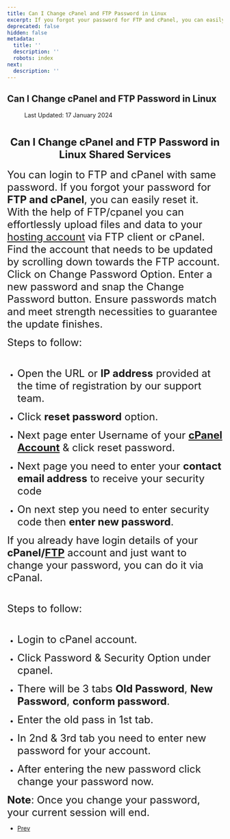 ```yaml
---
title: Can I Change cPanel and FTP Password in Linux
excerpt: If you forgot your password for FTP and cPanel, you can easily reset it.
deprecated: false
hidden: false
metadata:
  title: ''
  description: ''
  robots: index
next:
  description: ''
---
```

<div class="page-header">
<h2 itemprop="headline">
Can I Change cPanel and FTP Password in Linux </h2>
</div>
<dl class="article-info muted">
<dt class="article-info-term">
</dt>
<dd class="modified">
<span class="icon-calendar" aria-hidden="true"></span>
<time datetime="2024-01-17T09:22:09+00:00" itemprop="dateModified">
Last Updated: 17 January 2024 </time>
</dd>
</dl>
<div itemprop="articleBody">
<h1 id="line1" style="text-align: center;"><strong><span style="font-size: x-large;">Can I Change cPanel and FTP Password in Linux Shared Services</span></strong></h1>
<p> </p>
<p dir="ltr"><span style="font-size: x-large;">You can login to FTP and cPanel with same password. If you forgot your password for <strong>FTP and cPanel</strong>, you can easily reset it. With the help of FTP/cpanel you can effortlessly upload files and data to your <a href="https://www.hostingraja.in/">hosting account</a> via FTP client or cPanel. <span data-sheets-value="{&quot;1&quot;:2,&quot;2&quot;:&quot;Find the account that needs to be updated by scrolling down towards the FTP account. Click on Change Password Option. Enter a new password and snap the Change Password button. Ensure passwords match and meet strength necessities to guarantee the update finishes.&quot;}" data-sheets-userformat="{&quot;2&quot;:897,&quot;3&quot;:{&quot;1&quot;:0},&quot;10&quot;:1,&quot;11&quot;:4,&quot;12&quot;:0}">Find the account that needs to be updated by scrolling down towards the FTP account. Click on Change Password Option. Enter a new password and snap the Change Password button. Ensure passwords match and meet strength necessities to guarantee the update finishes.</span></span></p>
<p> </p>
<p dir="ltr"><span style="font-size: x-large;">Steps to follow:<br/><br/></span></p>
<ul>
<li dir="ltr">
<p dir="ltr"><span style="font-size: x-large;">Open the URL or <strong>IP address</strong> provided at the time of registration by our support team.</span></p>
</li>
</ul>
<div><span style="font-size: x-large;"> </span></div>
<ul>
<li dir="ltr">
<p dir="ltr"><span style="font-size: x-large;">Click <strong>reset password</strong> option.</span></p>
</li>
</ul>
<div><span style="font-size: x-large;"> </span></div>
<ul>
<li dir="ltr">
<p dir="ltr"><span style="font-size: x-large;">Next page enter Username of your <a href="/cpanel-article/how-to-create-a-cpanel-account-in-whm"><b>cPanel Account</b></a> &amp; click reset password.</span></p>
</li>
</ul>
<div><span style="font-size: x-large;"> </span></div>
<ul>
<li dir="ltr">
<p dir="ltr"><span style="font-size: x-large;">Next page you need to enter your <strong>contact email address</strong> to receive your security code</span></p>
</li>
</ul>
<div><span style="font-size: x-large;"> </span></div>
<ul>
<li dir="ltr">
<p dir="ltr"><span style="font-size: x-large;">On next step you need to enter security code then <strong>enter new password</strong>.</span></p>
</li>
</ul>
<div><span style="font-size: x-large;"> </span></div>
<p dir="ltr"><span style="font-size: x-large;">If you already have login details of your <strong>cPanel/<a href="/ftp-help/create-ftp-account-in-cpanel"><b>FTP</b></a></strong> account and just want to change your password, you can do it via cPanal.<br/><br/> </span></p>
<p dir="ltr"><span style="font-size: x-large;">Steps to follow:<br/><br/></span></p>
<ul>
<li dir="ltr">
<p dir="ltr"><span style="font-size: x-large;">Login to cPanel account.</span></p>
</li>
</ul>
<div><span style="font-size: x-large;"> </span></div>
<ul>
<li dir="ltr">
<p dir="ltr"><span style="font-size: x-large;">Click Password &amp; Security Option under cpanel.</span></p>
</li>
</ul>
<div><span style="font-size: x-large;"> </span></div>
<ul>
<li dir="ltr">
<p dir="ltr"><span style="font-size: x-large;">There will be 3 tabs <strong>Old Password</strong>, <strong>New Password</strong>, <strong>conform password</strong>.</span></p>
</li>
</ul>
<div><span style="font-size: x-large;"> </span></div>
<ul>
<li dir="ltr">
<p dir="ltr"><span style="font-size: x-large;">Enter the old pass in 1st tab.</span></p>
</li>
</ul>
<div><span style="font-size: x-large;"> </span></div>
<ul>
<li dir="ltr">
<p dir="ltr"><span style="font-size: x-large;">In 2nd &amp; 3rd tab you need to enter new password for your account.</span></p>
</li>
</ul>
<div><span style="font-size: x-large;"> </span></div>
<ul>
<li dir="ltr">
<p dir="ltr"><span style="font-size: x-large;">After entering the new password click change your password now.</span></p>
</li>
</ul>
<div><span style="font-size: x-large;"> </span></div>
<p dir="ltr"><span style="font-size: x-large;"><strong>Note</strong>: Once you change your password, your current session will end.</span></p> </div>
<ul class="pager pagenav">
<li class="previous">
<a class="hasTooltip" title="cPanel FTP Sessions" aria-label="Previous article: cPanel FTP Sessions" href="/docs/cpanel-ftp-sessions" rel="prev">
<span class="icon-chevron-left" aria-hidden="true"></span> <span aria-hidden="true">Prev</span> </a>
</li>
</ul>
</div>